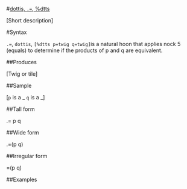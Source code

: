 #[dottis, `.=`, %dtts](#dtts)

[Short description]

#Syntax

`.=`, `dottis`, `[%dtts p=twig q=twig]`is a natural hoon that applies nock 5 (equals) to determine if the products of p and q are equivalent.

##Produces

[Twig or tile]

##Sample

[`p` is a _
`q` is a _]

##Tall form

.=  p
        q

##Wide form

.=(p q)

##Irregular form

=(p q)

##Examples



